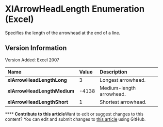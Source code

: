 
# XlArrowHeadLength Enumeration (Excel)

Specifies the length of the arrowhead at the end of a line.


## Version Information

Version Added: Excel 2007 



|**Name**|**Value**|**Description**|
|:-----|:-----|:-----|
| **xlArrowHeadLengthLong**|3|Longest arrowhead.|
| **xlArrowHeadLengthMedium**|-4138|Medium-length arrowhead.|
| **xlArrowHeadLengthShort**|1|Shortest arrowhead.|

****   **Contribute to this article**Want to edit or suggest changes to this content? You can edit and submit changes to  [this article](https://github.com/jhershey00/VBA_Excel_Test/OpenXMLCon/articles/4f16e587-2c10-7b22-07f1-1c2c43d15207.md) using GitHub.

